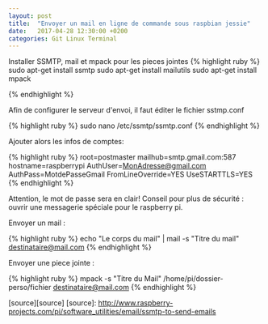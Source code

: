 ```yaml
---
layout: post
title:  "Envoyer un mail en ligne de commande sous raspbian jessie"
date:   2017-04-28 12:30:00 +0200
categories: Git Linux Terminal 
---
```


Installer SSMTP, mail et mpack pour les pieces jointes
{% highlight ruby %}
sudo apt-get install ssmtp
sudo apt-get install mailutils
sudo apt-get install mpack

{% endhighlight %}

Afin de configurer le serveur d'envoi, il faut éditer le fichier sstmp.conf

{% highlight ruby %}
sudo nano /etc/ssmtp/ssmtp.conf 
{% endhighlight %}

Ajouter alors les infos de comptes:

{% highlight ruby %}
root=postmaster
mailhub=smtp.gmail.com:587
hostname=raspberrypi
AuthUser=MonAdresse@gmail.com
AuthPass=MotdePasseGmail
FromLineOverride=YES
UseSTARTTLS=YES
{% endhighlight %}

Attention, le mot de passe sera en clair! Conseil pour plus de sécurité : ouvrir une messagerie spéciale pour le raspberry pi.

Envoyer un mail :


{% highlight ruby %}
echo "Le corps du mail" | mail -s "Titre du mail" destinataire@mail.com
{% endhighlight %}


Envoyer une piece jointe :

{% highlight ruby %}
mpack -s "Titre du Mail" /home/pi/dossier-perso/fichier destinataire@mail.com
{% endhighlight %}





[source][source]
[source]: http://www.raspberry-projects.com/pi/software_utilities/email/ssmtp-to-send-emails


